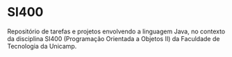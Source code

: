 # SI400

Repositório de tarefas e projetos envolvendo a linguagem Java, no contexto da disciplina SI400 (Programação Orientada a Objetos II) da Faculdade de Tecnologia da Unicamp.
